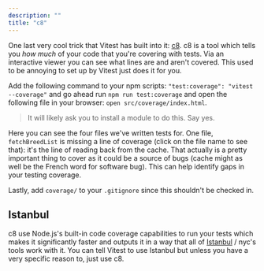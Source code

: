 ```yaml
---
description: ""
title: "c8"
---
```


One last very cool trick that Vitest has built into it: [c8][c8]. c8 is a tool which tells you _how much_ of your code that you're covering with tests. Via an interactive viewer you can see what lines are and aren't covered. This used to be annoying to set up by Vitest just does it for you.

Add the following command to your npm scripts: `"test:coverage": "vitest --coverage"` and go ahead run `npm run test:coverage` and open the following file in your browser: `open src/coverage/index.html`.

> It will likely ask you to install a module to do this. Say yes.

Here you can see the four files we've written tests for. One file, `fetchBreedList` is missing a line of coverage (click on the file name to see that): it's the line of reading back from the cache. That actually is a pretty important thing to cover as it could be a source of bugs (cache might as well be the French word for software bug). This can help identify gaps in your testing coverage.

Lastly, add `coverage/` to your `.gitignore` since this shouldn't be checked in.

## Istanbul

c8 use Node.js's built-in code coverage capabilities to run your tests which makes it significantly faster and outputs it in a way that all of [Istanbul][istanbul] / nyc's tools work with it. You can tell Vitest to use Istanbul but unless you have a very specific reason to, just use c8.

[istanbul]: https://istanbul.js.org/
[c8]: https://github.com/bcoe/c8
